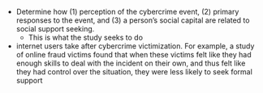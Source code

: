 - Determine how (1) perception of the cybercrime event, (2) primary responses to the event, and (3) a person’s social capital are related to social support seeking. 
    - This is what the study seeks to do
- internet users take after cybercrime victimization. For example, a study of online fraud victims found that when these victims felt like they had enough skills to deal with the incident on their own, and thus felt like they had control over the situation, they were less likely to seek formal support 
